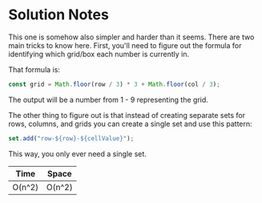 # Solution Notes

This one is somehow also simpler and harder than it seems. There are two main
tricks to know here. First, you'll need to figure out the formula for
identifying which grid/box each number is currently in.

That formula is:

```typescript
const grid = Math.floor(row / 3) * 3 + Math.floor(col / 3);
```

The output will be a number from 1 - 9 representing the grid.

The other thing to figure out is that instead of creating separate sets for
rows, columns, and grids you can create a single set and use this pattern:

```typescript
set.add("row-${row}-${cellValue}");
```

This way, you only ever need a single set.

| Time   | Space  |
| ------ | ------ |
| O(n^2) | O(n^2) |
